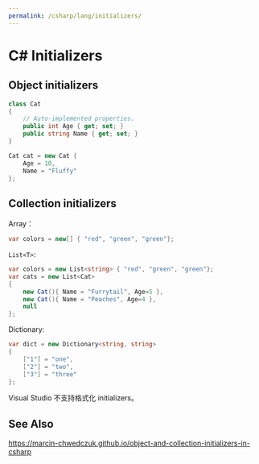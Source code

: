 ```yaml
---
permalink: /csharp/lang/initializers/
---
```


# C# Initializers

## Object initializers

```cs
class Cat
{
    // Auto-implemented properties.
    public int Age { get; set; }
    public string Name { get; set; }
}

Cat cat = new Cat {
    Age = 10,
    Name = "Fluffy"
};
```

## Collection initializers

Array：

```cs
var colors = new[] { "red", "green", "green"};
```

`List<T>`:

```cs
var colors = new List<string> { "red", "green", "green"};
var cats = new List<Cat>
{
    new Cat(){ Name = "Furrytail", Age=5 },
    new Cat(){ Name = "Peaches", Age=4 },
    null
};
```

Dictionary:

```cs
var dict = new Dictionary<string, string>
{
    ["1"] = "one",
    ["2"] = "two",
    ["3"] = "three"
};
```

Visual Studio 不支持格式化 initializers。

## See Also

<https://marcin-chwedczuk.github.io/object-and-collection-initializers-in-csharp>
